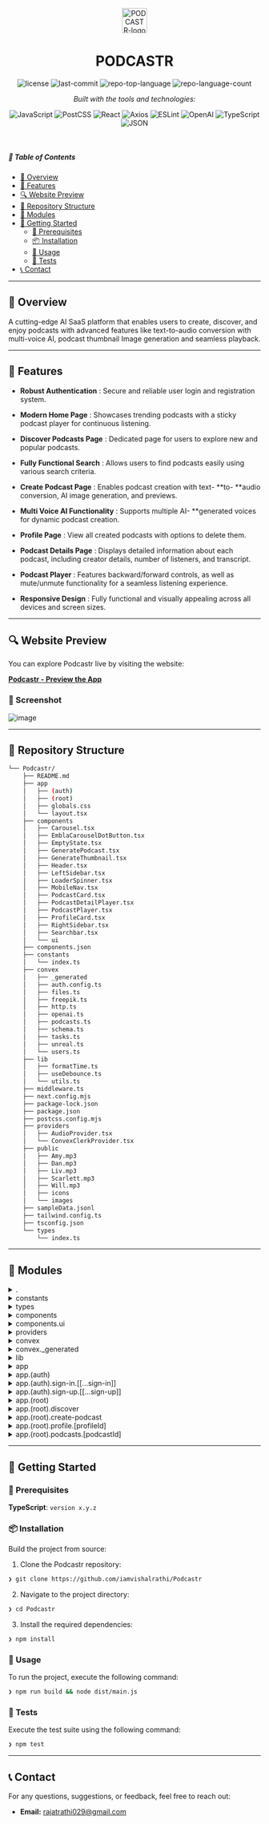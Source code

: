 <p align="center">
  <img src="https://github.com/iamvishalrathi/Podcastr/blob/main/public/icons/logo.svg" width="50" alt="PODCASTR-logo">
</p>
<p align="center">
    <h1 align="center">PODCASTR</h1>
</p>
<p align="center">
	<img src="https://img.shields.io/github/license/iamvishalrathi/Podcastr?style=flat&logo=opensourceinitiative&logoColor=white&color=0080ff" alt="license">
	<img src="https://img.shields.io/github/last-commit/iamvishalrathi/Podcastr?style=flat&logo=git&logoColor=white&color=0080ff" alt="last-commit">
	<img src="https://img.shields.io/github/languages/top/iamvishalrathi/Podcastr?style=flat&color=0080ff" alt="repo-top-language">
	<img src="https://img.shields.io/github/languages/count/iamvishalrathi/Podcastr?style=flat&color=0080ff" alt="repo-language-count">
</p>
<p align="center">
		<em>Built with the tools and technologies:</em>
</p>
<p align="center">
	<img src="https://img.shields.io/badge/JavaScript-F7DF1E.svg?style=flat&logo=JavaScript&logoColor=black" alt="JavaScript">
	<img src="https://img.shields.io/badge/PostCSS-DD3A0A.svg?style=flat&logo=PostCSS&logoColor=white" alt="PostCSS">
	<img src="https://img.shields.io/badge/React-61DAFB.svg?style=flat&logo=React&logoColor=black" alt="React">
	<img src="https://img.shields.io/badge/Axios-5A29E4.svg?style=flat&logo=Axios&logoColor=white" alt="Axios">
	<img src="https://img.shields.io/badge/ESLint-4B32C3.svg?style=flat&logo=ESLint&logoColor=white" alt="ESLint">
	<img src="https://img.shields.io/badge/OpenAI-412991.svg?style=flat&logo=OpenAI&logoColor=white" alt="OpenAI">
	<img src="https://img.shields.io/badge/TypeScript-3178C6.svg?style=flat&logo=TypeScript&logoColor=white" alt="TypeScript">
	<img src="https://img.shields.io/badge/JSON-000000.svg?style=flat&logo=JSON&logoColor=white" alt="JSON">
</p>

<br>

##### 🔗 Table of Contents

- [📍 Overview](#-overview)
- [👾 Features](#-features)
- [🔍 Website Preview](#-website-preview)
- [📂 Repository Structure](#-repository-structure)
- [🧩 Modules](#-modules)
- [🚀 Getting Started](#-getting-started)
    - [🔖 Prerequisites](#-prerequisites)
    - [📦 Installation](#-installation)
    - [🤖 Usage](#-usage)
    - [🧪 Tests](#-tests)
- [📞 Contact](#-contact)

---

## 📍 Overview
A cutting-edge AI SaaS platform that enables users to create, discover, and enjoy podcasts with advanced features like text-to-audio conversion with multi-voice AI, podcast thumbnail Image generation and seamless playback.

---

## 👾 Features

- **Robust Authentication** : Secure and reliable user login and registration system.

- **Modern Home Page** : Showcases trending podcasts with a sticky podcast player for continuous listening.

- **Discover Podcasts Page** : Dedicated page for users to explore new and popular podcasts.

- **Fully Functional Search** : Allows users to find podcasts easily using various search criteria.

- **Create Podcast Page** : Enables podcast creation with text- **to- **audio conversion, AI image generation, and previews.

- **Multi Voice AI Functionality** : Supports multiple AI- **generated voices for dynamic podcast creation.

- **Profile Page** : View all created podcasts with options to delete them.

- **Podcast Details Page** : Displays detailed information about each podcast, including creator details, number of listeners, and transcript.

- **Podcast Player** : Features backward/forward controls, as well as mute/unmute functionality for a seamless listening experience.

- **Responsive Design** : Fully functional and visually appealing across all devices and screen sizes.

---

## 🔍 Website Preview

You can explore Podcastr live by visiting the website:

[**Podcastr - Preview the App**](https://podcastr-two-rho.vercel.app/)

### 📸 Screenshot
![image](https://github.com/iamvishalrathi/Chatterly/blob/main/frontend/src/assets/sns.png)

---

## 📂 Repository Structure

```sh
└── Podcastr/
    ├── README.md
    ├── app
    │   ├── (auth)
    │   ├── (root)
    │   ├── globals.css
    │   └── layout.tsx
    ├── components
    │   ├── Carousel.tsx
    │   ├── EmblaCarouselDotButton.tsx
    │   ├── EmptyState.tsx
    │   ├── GeneratePodcast.tsx
    │   ├── GenerateThumbnail.tsx
    │   ├── Header.tsx
    │   ├── LeftSidebar.tsx
    │   ├── LoaderSpinner.tsx
    │   ├── MobileNav.tsx
    │   ├── PodcastCard.tsx
    │   ├── PodcastDetailPlayer.tsx
    │   ├── PodcastPlayer.tsx
    │   ├── ProfileCard.tsx
    │   ├── RightSidebar.tsx
    │   ├── Searchbar.tsx
    │   └── ui
    ├── components.json
    ├── constants
    │   └── index.ts
    ├── convex
    │   ├── _generated
    │   ├── auth.config.ts
    │   ├── files.ts
    │   ├── freepik.ts
    │   ├── http.ts
    │   ├── openai.ts
    │   ├── podcasts.ts
    │   ├── schema.ts
    │   ├── tasks.ts
    │   ├── unreal.ts
    │   └── users.ts
    ├── lib
    │   ├── formatTime.ts
    │   ├── useDebounce.ts
    │   └── utils.ts
    ├── middleware.ts
    ├── next.config.mjs
    ├── package-lock.json
    ├── package.json
    ├── postcss.config.mjs
    ├── providers
    │   ├── AudioProvider.tsx
    │   └── ConvexClerkProvider.tsx
    ├── public
    │   ├── Amy.mp3
    │   ├── Dan.mp3
    │   ├── Liv.mp3
    │   ├── Scarlett.mp3
    │   ├── Will.mp3
    │   ├── icons
    │   └── images
    ├── sampleData.jsonl
    ├── tailwind.config.ts
    ├── tsconfig.json
    └── types
        └── index.ts
```

---

## 🧩 Modules

<details closed><summary>.</summary>

| File | Summary |
| --- | --- |
| [middleware.ts](https://github.com/iamvishalrathi/Podcastr/blob/main/middleware.ts) | <code>❯ REPLACE-ME</code> |
| [postcss.config.mjs](https://github.com/iamvishalrathi/Podcastr/blob/main/postcss.config.mjs) | <code>❯ REPLACE-ME</code> |
| [tailwind.config.ts](https://github.com/iamvishalrathi/Podcastr/blob/main/tailwind.config.ts) | <code>❯ REPLACE-ME</code> |
| [components.json](https://github.com/iamvishalrathi/Podcastr/blob/main/components.json) | <code>❯ REPLACE-ME</code> |
| [sampleData.jsonl](https://github.com/iamvishalrathi/Podcastr/blob/main/sampleData.jsonl) | <code>❯ REPLACE-ME</code> |
| [tsconfig.json](https://github.com/iamvishalrathi/Podcastr/blob/main/tsconfig.json) | <code>❯ REPLACE-ME</code> |
| [package.json](https://github.com/iamvishalrathi/Podcastr/blob/main/package.json) | <code>❯ REPLACE-ME</code> |
| [next.config.mjs](https://github.com/iamvishalrathi/Podcastr/blob/main/next.config.mjs) | <code>❯ REPLACE-ME</code> |
| [package-lock.json](https://github.com/iamvishalrathi/Podcastr/blob/main/package-lock.json) | <code>❯ REPLACE-ME</code> |

</details>

<details closed><summary>constants</summary>

| File | Summary |
| --- | --- |
| [index.ts](https://github.com/iamvishalrathi/Podcastr/blob/main/constants/index.ts) | <code>❯ REPLACE-ME</code> |

</details>

<details closed><summary>types</summary>

| File | Summary |
| --- | --- |
| [index.ts](https://github.com/iamvishalrathi/Podcastr/blob/main/types/index.ts) | <code>❯ REPLACE-ME</code> |

</details>

<details closed><summary>components</summary>

| File | Summary |
| --- | --- |
| [GenerateThumbnail.tsx](https://github.com/iamvishalrathi/Podcastr/blob/main/components/GenerateThumbnail.tsx) | <code>❯ REPLACE-ME</code> |
| [ProfileCard.tsx](https://github.com/iamvishalrathi/Podcastr/blob/main/components/ProfileCard.tsx) | <code>❯ REPLACE-ME</code> |
| [PodcastPlayer.tsx](https://github.com/iamvishalrathi/Podcastr/blob/main/components/PodcastPlayer.tsx) | <code>❯ REPLACE-ME</code> |
| [PodcastCard.tsx](https://github.com/iamvishalrathi/Podcastr/blob/main/components/PodcastCard.tsx) | <code>❯ REPLACE-ME</code> |
| [Header.tsx](https://github.com/iamvishalrathi/Podcastr/blob/main/components/Header.tsx) | <code>❯ REPLACE-ME</code> |
| [Searchbar.tsx](https://github.com/iamvishalrathi/Podcastr/blob/main/components/Searchbar.tsx) | <code>❯ REPLACE-ME</code> |
| [Carousel.tsx](https://github.com/iamvishalrathi/Podcastr/blob/main/components/Carousel.tsx) | <code>❯ REPLACE-ME</code> |
| [RightSidebar.tsx](https://github.com/iamvishalrathi/Podcastr/blob/main/components/RightSidebar.tsx) | <code>❯ REPLACE-ME</code> |
| [MobileNav.tsx](https://github.com/iamvishalrathi/Podcastr/blob/main/components/MobileNav.tsx) | <code>❯ REPLACE-ME</code> |
| [EmptyState.tsx](https://github.com/iamvishalrathi/Podcastr/blob/main/components/EmptyState.tsx) | <code>❯ REPLACE-ME</code> |
| [EmblaCarouselDotButton.tsx](https://github.com/iamvishalrathi/Podcastr/blob/main/components/EmblaCarouselDotButton.tsx) | <code>❯ REPLACE-ME</code> |
| [LeftSidebar.tsx](https://github.com/iamvishalrathi/Podcastr/blob/main/components/LeftSidebar.tsx) | <code>❯ REPLACE-ME</code> |
| [PodcastDetailPlayer.tsx](https://github.com/iamvishalrathi/Podcastr/blob/main/components/PodcastDetailPlayer.tsx) | <code>❯ REPLACE-ME</code> |
| [GeneratePodcast.tsx](https://github.com/iamvishalrathi/Podcastr/blob/main/components/GeneratePodcast.tsx) | <code>❯ REPLACE-ME</code> |
| [LoaderSpinner.tsx](https://github.com/iamvishalrathi/Podcastr/blob/main/components/LoaderSpinner.tsx) | <code>❯ REPLACE-ME</code> |

</details>

<details closed><summary>components.ui</summary>

| File | Summary |
| --- | --- |
| [toaster.tsx](https://github.com/iamvishalrathi/Podcastr/blob/main/components/ui/toaster.tsx) | <code>❯ REPLACE-ME</code> |
| [use-toast.ts](https://github.com/iamvishalrathi/Podcastr/blob/main/components/ui/use-toast.ts) | <code>❯ REPLACE-ME</code> |
| [label.tsx](https://github.com/iamvishalrathi/Podcastr/blob/main/components/ui/label.tsx) | <code>❯ REPLACE-ME</code> |
| [textarea.tsx](https://github.com/iamvishalrathi/Podcastr/blob/main/components/ui/textarea.tsx) | <code>❯ REPLACE-ME</code> |
| [sheet.tsx](https://github.com/iamvishalrathi/Podcastr/blob/main/components/ui/sheet.tsx) | <code>❯ REPLACE-ME</code> |
| [toast.tsx](https://github.com/iamvishalrathi/Podcastr/blob/main/components/ui/toast.tsx) | <code>❯ REPLACE-ME</code> |
| [progress.tsx](https://github.com/iamvishalrathi/Podcastr/blob/main/components/ui/progress.tsx) | <code>❯ REPLACE-ME</code> |
| [select.tsx](https://github.com/iamvishalrathi/Podcastr/blob/main/components/ui/select.tsx) | <code>❯ REPLACE-ME</code> |
| [input.tsx](https://github.com/iamvishalrathi/Podcastr/blob/main/components/ui/input.tsx) | <code>❯ REPLACE-ME</code> |
| [button.tsx](https://github.com/iamvishalrathi/Podcastr/blob/main/components/ui/button.tsx) | <code>❯ REPLACE-ME</code> |
| [form.tsx](https://github.com/iamvishalrathi/Podcastr/blob/main/components/ui/form.tsx) | <code>❯ REPLACE-ME</code> |

</details>

<details closed><summary>providers</summary>

| File | Summary |
| --- | --- |
| [ConvexClerkProvider.tsx](https://github.com/iamvishalrathi/Podcastr/blob/main/providers/ConvexClerkProvider.tsx) | <code>❯ REPLACE-ME</code> |
| [AudioProvider.tsx](https://github.com/iamvishalrathi/Podcastr/blob/main/providers/AudioProvider.tsx) | <code>❯ REPLACE-ME</code> |

</details>

<details closed><summary>convex</summary>

| File | Summary |
| --- | --- |
| [podcasts.ts](https://github.com/iamvishalrathi/Podcastr/blob/main/convex/podcasts.ts) | <code>❯ REPLACE-ME</code> |
| [schema.ts](https://github.com/iamvishalrathi/Podcastr/blob/main/convex/schema.ts) | <code>❯ REPLACE-ME</code> |
| [unreal.ts](https://github.com/iamvishalrathi/Podcastr/blob/main/convex/unreal.ts) | <code>❯ REPLACE-ME</code> |
| [auth.config.ts](https://github.com/iamvishalrathi/Podcastr/blob/main/convex/auth.config.ts) | <code>❯ REPLACE-ME</code> |
| [users.ts](https://github.com/iamvishalrathi/Podcastr/blob/main/convex/users.ts) | <code>❯ REPLACE-ME</code> |
| [freepik.ts](https://github.com/iamvishalrathi/Podcastr/blob/main/convex/freepik.ts) | <code>❯ REPLACE-ME</code> |
| [http.ts](https://github.com/iamvishalrathi/Podcastr/blob/main/convex/http.ts) | <code>❯ REPLACE-ME</code> |
| [files.ts](https://github.com/iamvishalrathi/Podcastr/blob/main/convex/files.ts) | <code>❯ REPLACE-ME</code> |
| [openai.ts](https://github.com/iamvishalrathi/Podcastr/blob/main/convex/openai.ts) | <code>❯ REPLACE-ME</code> |
| [tasks.ts](https://github.com/iamvishalrathi/Podcastr/blob/main/convex/tasks.ts) | <code>❯ REPLACE-ME</code> |

</details>

<details closed><summary>convex._generated</summary>

| File | Summary |
| --- | --- |
| [api.js](https://github.com/iamvishalrathi/Podcastr/blob/main/convex/_generated/api.js) | <code>❯ REPLACE-ME</code> |
| [dataModel.d.ts](https://github.com/iamvishalrathi/Podcastr/blob/main/convex/_generated/dataModel.d.ts) | <code>❯ REPLACE-ME</code> |
| [server.js](https://github.com/iamvishalrathi/Podcastr/blob/main/convex/_generated/server.js) | <code>❯ REPLACE-ME</code> |
| [api.d.ts](https://github.com/iamvishalrathi/Podcastr/blob/main/convex/_generated/api.d.ts) | <code>❯ REPLACE-ME</code> |
| [server.d.ts](https://github.com/iamvishalrathi/Podcastr/blob/main/convex/_generated/server.d.ts) | <code>❯ REPLACE-ME</code> |

</details>

<details closed><summary>lib</summary>

| File | Summary |
| --- | --- |
| [utils.ts](https://github.com/iamvishalrathi/Podcastr/blob/main/lib/utils.ts) | <code>❯ REPLACE-ME</code> |
| [formatTime.ts](https://github.com/iamvishalrathi/Podcastr/blob/main/lib/formatTime.ts) | <code>❯ REPLACE-ME</code> |
| [useDebounce.ts](https://github.com/iamvishalrathi/Podcastr/blob/main/lib/useDebounce.ts) | <code>❯ REPLACE-ME</code> |

</details>

<details closed><summary>app</summary>

| File | Summary |
| --- | --- |
| [globals.css](https://github.com/iamvishalrathi/Podcastr/blob/main/app/globals.css) | <code>❯ REPLACE-ME</code> |
| [layout.tsx](https://github.com/iamvishalrathi/Podcastr/blob/main/app/layout.tsx) | <code>❯ REPLACE-ME</code> |

</details>

<details closed><summary>app.(auth)</summary>

| File | Summary |
| --- | --- |
| [layout.tsx](https://github.com/iamvishalrathi/Podcastr/blob/main/app/(auth)/layout.tsx) | <code>❯ REPLACE-ME</code> |

</details>

<details closed><summary>app.(auth).sign-in.[[...sign-in]]</summary>

| File | Summary |
| --- | --- |
| [page.tsx](https://github.com/iamvishalrathi/Podcastr/blob/main/app/(auth)/sign-in/[[...sign-in]]/page.tsx) | <code>❯ REPLACE-ME</code> |

</details>

<details closed><summary>app.(auth).sign-up.[[...sign-up]]</summary>

| File | Summary |
| --- | --- |
| [page.tsx](https://github.com/iamvishalrathi/Podcastr/blob/main/app/(auth)/sign-up/[[...sign-up]]/page.tsx) | <code>❯ REPLACE-ME</code> |

</details>

<details closed><summary>app.(root)</summary>

| File | Summary |
| --- | --- |
| [page.tsx](https://github.com/iamvishalrathi/Podcastr/blob/main/app/(root)/page.tsx) | <code>❯ REPLACE-ME</code> |
| [layout.tsx](https://github.com/iamvishalrathi/Podcastr/blob/main/app/(root)/layout.tsx) | <code>❯ REPLACE-ME</code> |

</details>

<details closed><summary>app.(root).discover</summary>

| File | Summary |
| --- | --- |
| [page.tsx](https://github.com/iamvishalrathi/Podcastr/blob/main/app/(root)/discover/page.tsx) | <code>❯ REPLACE-ME</code> |

</details>

<details closed><summary>app.(root).create-podcast</summary>

| File | Summary |
| --- | --- |
| [page.tsx](https://github.com/iamvishalrathi/Podcastr/blob/main/app/(root)/create-podcast/page.tsx) | <code>❯ REPLACE-ME</code> |

</details>

<details closed><summary>app.(root).profile.[profileId]</summary>

| File | Summary |
| --- | --- |
| [page.tsx](https://github.com/iamvishalrathi/Podcastr/blob/main/app/(root)/profile/[profileId]/page.tsx) | <code>❯ REPLACE-ME</code> |

</details>

<details closed><summary>app.(root).podcasts.[podcastId]</summary>

| File | Summary |
| --- | --- |
| [page.tsx](https://github.com/iamvishalrathi/Podcastr/blob/main/app/(root)/podcasts/[podcastId]/page.tsx) | <code>❯ REPLACE-ME</code> |

</details>

---

## 🚀 Getting Started

### 🔖 Prerequisites

**TypeScript**: `version x.y.z`

### 📦 Installation

Build the project from source:

1. Clone the Podcastr repository:
```sh
❯ git clone https://github.com/iamvishalrathi/Podcastr
```

2. Navigate to the project directory:
```sh
❯ cd Podcastr
```

3. Install the required dependencies:
```sh
❯ npm install
```

### 🤖 Usage

To run the project, execute the following command:

```sh
❯ npm run build && node dist/main.js
```

### 🧪 Tests

Execute the test suite using the following command:

```sh
❯ npm test
```

---

## **📞 Contact**
For any questions, suggestions, or feedback, feel free to reach out:
- **Email:** [rajatrathi029@gmail.com](mailto:rajatrathi029@gmail.com)
